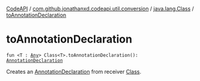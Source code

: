 [CodeAPI](../../index.md) / [com.github.jonathanxd.codeapi.util.conversion](../index.md) / [java.lang.Class](index.md) / [toAnnotationDeclaration](.)

# toAnnotationDeclaration

`fun <T : `[`Any`](https://kotlinlang.org/api/latest/jvm/stdlib/kotlin/-any/index.html)`> Class<T>.toAnnotationDeclaration(): `[`AnnotationDeclaration`](../../com.github.jonathanxd.codeapi.base/-annotation-declaration/index.md)

Creates an [AnnotationDeclaration](../../com.github.jonathanxd.codeapi.base/-annotation-declaration/index.md) from receiver [Class](#).

